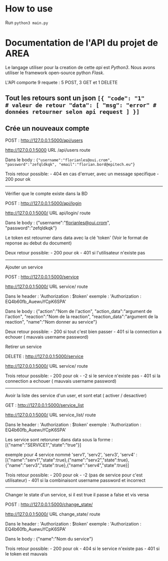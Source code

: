 How to use
=========

Run `python3 main.py`


Documentation de l'API du projet de AREA
======

Le langage utiliser pour la creation de cette _api_ est _Python3_.
Nous avons utiliser le framework open-source python _Flask_.

L'API comporte 9 requete : 5 POST, 3 GET et 1 DELETE

Tout les retours sont un json
`
[{
    "code": "1"          # valeur de retour
    "data": [
        "msg": "error"
        # données retourner selon api request
    ]
}]
`
-------------------------------------------------------------------------------------

Crée un nouveaux compte
------------

POST	:	http://127.0.0.1:5000/api/users

http://127.0.0.1:5000       URL
/api/users				route

Dans le body : 
`{"username":"florianles@oui.crom",
"password":"zefqldkqk",
"email":"florian.bord@epitech.eu"}`

Trois retour possible:
	- 404 en cas d'erruer, avec un message specifique 
	- 200 pour ok

-------------------------------------------------------------------------------------

Vérifier que le compte existe dans la BD

POST	:	http://127.0.0.1:5000/api/login

http://127.0.0.1:5000/		URL
api/login/						route

Dans le body : {"username":"florianles@oui.crom",
				"password":"zefqldkqk"}

Le token est retourner dans data avec la clé 'token' (Voir le format de reponse au debut du document)

Deux retour possible:
	- 200 pour ok
	- 401 si l'utilisateur n'existe pas

-------------------------------------------------------------------------------------

Ajouter un service

POST	:	http://127.0.0.1:5000/service

http://127.0.0.1:5000/		URL
service/					route

Dans le header : 'Authorization : $token'
exemple : 'Authorization : EQ4b60fb_AuewuYCpK6SPA'

Dans le body : {"action":"Nom de l'action",
				"action_data":"argument de l'action",
				"reaction":"Nom de la reaction",
				"reaction_data":"argument de la reaction",
				"name":"Nom donner au service"}

Deux retour possible:
	- 200 		si tout c'est bien passer
	- 401		si la connection a echouer ( mauvais username password)

Retirer un service

DELETE	:	http://127.0.0.1:5000/service

http://127.0.0.1:5000/		URL
service/					route

Trois retour possible:
	- 200		pour ok
	- -2	si le service n'existe pas
	- 401	si la connection a echouer ( mauvais username password)

-------------------------------------------------------------------------------------

Avoir la liste des service d'un user, et sont etat ( activer / desactiver)

GET	:	http://127.0.0.1:5000/service_list

http://127.0.0.1:5000/		URL
service_list/				route

Dans le header : 'Authorization : $token'
exemple : 'Authorization : EQ4b60fb_AuewuYCpK6SPA'

Les service sont retoruner dans data sous la forme : [{"name":"SERVICE1","state":"true"}]

exemple pour 4 service nommé 'serv1', 'serv2', 'serv3', 'serv4' :
	[{"name":"serv1","state":true},{"name":"serv2","state":true},{"name":"serv3","state":true},{"name":"serv4","state":true}]

Trois retour possible:
	- 200 pour ok
	- -2		(pas de service pour c'est utilisateur)
	- 401		si la combinaisont username password et incorrect

-------------------------------------------------------------------------------------

Changer le state d'un service, si il est true il passe a false et vis versa

POST	:	http://127.0.0.1:5000/change_state/

http://127.0.0.1:5000/		URL
change_state/				route

Dans le header : 'Authorization : $token'
exemple : 'Authorization : EQ4b60fb_AuewuYCpK6SPA'

Dans le body : {"name":"Nom du service"}

Trois retour possible:
	- 200		pour ok
	- 404	si le service n'existe pas
	- 401	si le token est mauvais
